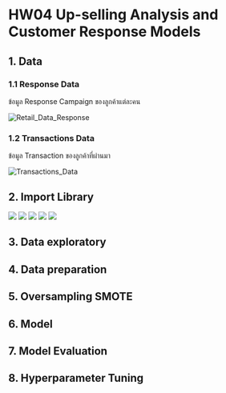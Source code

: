 # HW04 Up-selling Analysis and Customer Response Models

## 1. Data

### 1.1 Response Data
ข้อมูล Response Campaign ของลูกค้าแต่ละคน

![Retail_Data_Response](https://user-images.githubusercontent.com/78030264/147379562-e7b83616-c249-4356-ab2c-8892d1e0377a.png)

### 1.2 Transactions Data
ข้อมูล Transaction ของลูกค้าที่ผ่านมา

![Transactions_Data](https://user-images.githubusercontent.com/78030264/147379649-73375ba6-826e-4b40-8966-9a1a14636b2a.png)

## 2. Import Library

[![](https://img.shields.io/badge/-Pandas-blue)](#) [![](https://img.shields.io/badge/-Numpy-blue)](#) [![](https://img.shields.io/badge/-imblearn-blue)](#) [![](https://img.shields.io/badge/-Sklearn-blue)](#) [![](https://img.shields.io/badge/-Matplotlib-blue)](#) 

## 3. Data exploratory

## 4. Data preparation

## 5. Oversampling SMOTE

## 6. Model

## 7. Model Evaluation

## 8. Hyperparameter Tuning
